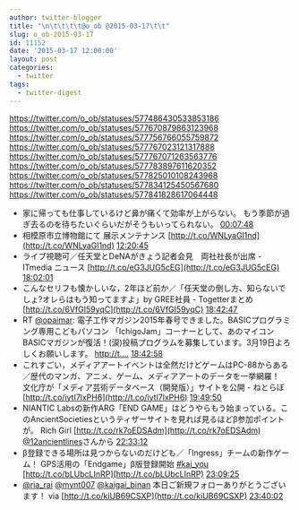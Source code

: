 ```yaml
---
author: twitter-blogger
title: "\n\t\t\t\t@o_ob @2015-03-17\t\t"
slug: o_ob-2015-03-17
id: 11152
date: '2015-03-17 12:00:00'
layout: post
categories:
  - twitter
tags:
  - twitter-digest
---
```


https://twitter.com/o_ob/statuses/577486430533853186 https://twitter.com/o_ob/statuses/577670879863123968 https://twitter.com/o_ob/statuses/577756766055759872 https://twitter.com/o_ob/statuses/577767023121317888 https://twitter.com/o_ob/statuses/577767071263563776 https://twitter.com/o_ob/statuses/577783897611620352 https://twitter.com/o_ob/statuses/577825010108243968 https://twitter.com/o_ob/statuses/577834125450567680 https://twitter.com/o_ob/statuses/577841828617064448  

*   家に帰っても仕事しているけど鼻が痛くて効率が上がらない。 もう季節が過ぎ去るのを待ちたいぐらいだがそうもいってられない。 [00:07:48](https://twitter.com/o_ob/statuses/577486430533853186)
*   相模原市立博物館にて 展示メンテナンス [http://t.co/WNLyaGl1nd](http://t.co/WNLyaGl1nd) [12:20:45](https://twitter.com/o_ob/statuses/577670879863123968)
*   ライブ視聴可／任天堂とDeNAがきょう記者会見　両社社長が出席 - ITmedia ニュース [http://t.co/eG3JUG5cEG](http://t.co/eG3JUG5cEG) [18:02:01](https://twitter.com/o_ob/statuses/577756766055759872)
*   こんなセリフも懐かしいな，2年ほど前か／「任天堂の倒し方、知らないでしょ?オレらはもう知ってますよ」by GREE社員 - Togetterまとめ [http://t.co/6VfGI59yqC](http://t.co/6VfGI59yqC) [18:42:47](https://twitter.com/o_ob/statuses/577767023121317888)
*   RT [@opaimar](https://twitter.com/opaimar): 電子工作マガジン2015年春号できました。BASICプログラミング専用こどもパソコン 「IchigoJam」コーナーとして、あのマイコンBASICマガジンが復活！(涙)投稿プログラムを募集しています。3月19日よろしくお願いします。 [http://t.…](http://t.…) [18:42:58](https://twitter.com/o_ob/statuses/577767071263563776)
*   これすごい，メディアアートイベントは全然だけどゲームはPC-88からある／歴代のマンガ、アニメ、ゲーム、メディアアートのデータを一挙網羅！　文化庁が「メディア芸術データベース（開発版）」サイトを公開 - ねとらぼ [http://t.co/iytI7lxPH6](http://t.co/iytI7lxPH6) [19:49:50](https://twitter.com/o_ob/statuses/577783897611620352)
*   NIANTIC Labsの新作ARG「END GAME」はどうやらもう始まっている。このAncientSocietiesというティザーサイトを見れば見るほどβ参加ポイントが。 Rich Girl [http://t.co/rk7oEDSAdm](http://t.co/rk7oEDSAdm) [@12ancientlines](https://twitter.com/12ancientlines)さんから [22:33:12](https://twitter.com/o_ob/statuses/577825010108243968)
*   β登録できる場所は見つからないのだけども／「Ingress」チームの新作ゲーム！ GPS活用の「Endgame」β版登録開始 [#kai_you](https://twitter.com/search?q=%23kai_you&src=hash) [http://t.co/bLUbcLInRP](http://t.co/bLUbcLInRP) [23:09:25](https://twitter.com/o_ob/statuses/577834125450567680)
*   [@ria_rai](https://twitter.com/ria_rai) [@mynt007](https://twitter.com/mynt007) [@kaigai_binan](https://twitter.com/kaigai_binan) 本日ご新規フォローありがとうございます！ via [http://t.co/kiUB69CSXP](http://t.co/kiUB69CSXP) [23:40:02](https://twitter.com/o_ob/statuses/577841828617064448)